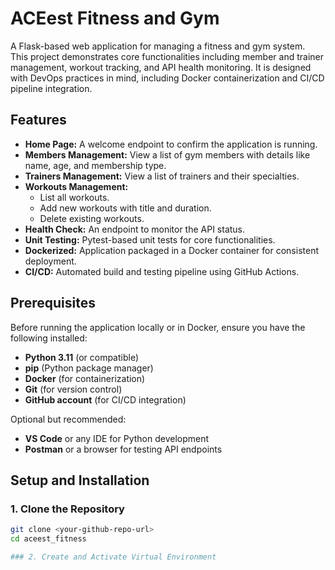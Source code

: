 # ACEest Fitness and Gym

A Flask-based web application for managing a fitness and gym system.  
This project demonstrates core functionalities including member and trainer management, workout tracking, and API health monitoring. It is designed with DevOps practices in mind, including Docker containerization and CI/CD pipeline integration.

## Features

- **Home Page:** A welcome endpoint to confirm the application is running.
- **Members Management:** View a list of gym members with details like name, age, and membership type.
- **Trainers Management:** View a list of trainers and their specialties.
- **Workouts Management:** 
  - List all workouts.
  - Add new workouts with title and duration.
  - Delete existing workouts.
- **Health Check:** An endpoint to monitor the API status.
- **Unit Testing:** Pytest-based unit tests for core functionalities.
- **Dockerized:** Application packaged in a Docker container for consistent deployment.
- **CI/CD:** Automated build and testing pipeline using GitHub Actions.

## Prerequisites

Before running the application locally or in Docker, ensure you have the following installed:

- **Python 3.11** (or compatible)
- **pip** (Python package manager)
- **Docker** (for containerization)
- **Git** (for version control)
- **GitHub account** (for CI/CD integration)

Optional but recommended:

- **VS Code** or any IDE for Python development
- **Postman** or a browser for testing API endpoints

## Setup and Installation

### 1. Clone the Repository
```bash
git clone <your-github-repo-url>
cd aceest_fitness

### 2. Create and Activate Virtual Environment

